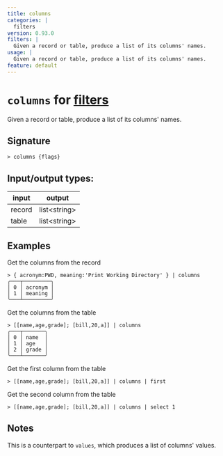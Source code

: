```yaml
---
title: columns
categories: |
  filters
version: 0.93.0
filters: |
  Given a record or table, produce a list of its columns' names.
usage: |
  Given a record or table, produce a list of its columns' names.
feature: default
---
```

<!-- This file is automatically generated. Please edit the command in https://github.com/nushell/nushell instead. -->

# `columns` for [filters](/commands/categories/filters.md)

<div class='command-title'>Given a record or table, produce a list of its columns&#x27; names.</div>

## Signature

```> columns {flags} ```


## Input/output types:

| input  | output       |
| ------ | ------------ |
| record | list\<string\> |
| table  | list\<string\> |
## Examples

Get the columns from the record
```nu
> { acronym:PWD, meaning:'Print Working Directory' } | columns
╭───┬─────────╮
│ 0 │ acronym │
│ 1 │ meaning │
╰───┴─────────╯

```

Get the columns from the table
```nu
> [[name,age,grade]; [bill,20,a]] | columns
╭───┬───────╮
│ 0 │ name  │
│ 1 │ age   │
│ 2 │ grade │
╰───┴───────╯

```

Get the first column from the table
```nu
> [[name,age,grade]; [bill,20,a]] | columns | first

```

Get the second column from the table
```nu
> [[name,age,grade]; [bill,20,a]] | columns | select 1

```

## Notes
This is a counterpart to `values`, which produces a list of columns' values.